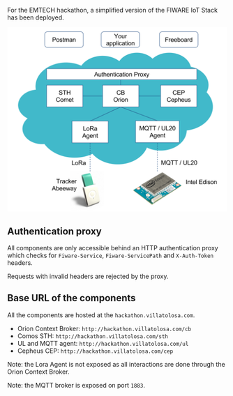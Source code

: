 
For the EMTECH hackathon, a simplified version of the FIWARE IoT Stack has been deployed.

![](media/modules.png)

## Authentication proxy

All components are only accessible behind an HTTP authentication proxy which checks
for `Fiware-Service`, `Fiware-ServicePath` and `X-Auth-Token` headers.

Requests with invalid headers are rejected by the proxy.

## Base URL of the components

All the components are hosted at the `hackathon.villatolosa.com`.

* Orion Context Broker: `http://hackathon.villatolosa.com/cb`
* Comos STH: `http://hackathon.villatolosa.com/sth`
* UL and MQTT agent: `http://hackathon.villatolosa.com/ul`
* Cepheus CEP: `http://hackathon.villatolosa.com/cep`

Note: the Lora Agent is not exposed as all interactions are done through the Orion Context Broker.

Note: the MQTT broker is exposed on port `1883`.
